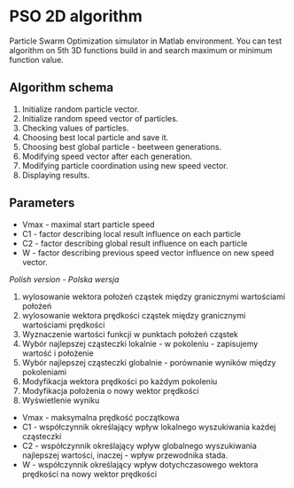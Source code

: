 # PSO 2D algorithm
Particle Swarm Optimization simulator in Matlab environment. You can test algorithm on 5th 3D functions build in and search maximum or minimum function value. 

## Algorithm schema

1. Initialize random particle vector.
2. Initialize random speed vector of particles.
3. Checking values of particles.
4. Choosing best local particle and save it. 
5. Choosing best global particle - beetween generations.
6. Modifying speed vector after each generation.
7. Modifying particle coordination using new speed vector.
8. Displaying results.


## Parameters
- Vmax - maximal start particle speed 
- C1 - factor describing local result influence on each particle
- C2 - factor describing global result influence on each particle
- W - factor describing previous speed vector influence on new speed vector.

*Polish version - Polska wersja*
1. wylosowanie wektora położeń cząstek między granicznymi wartościami położeń
2. wylosowanie wektora prędkości cząstek między granicznymi wartościami
prędkości
3. Wyznaczenie wartości funkcji w punktach położeń cząstek
5. Wybór najlepszej cząsteczki lokalnie - w pokoleniu - zapisujemy
wartość i położenie
6. Wybór najlepszej cząsteczki globalnie - porównanie wyników między
pokoleniami
7. Modyfikacja wektora prędkości po każdym pokoleniu
8. Modyfikacja położenia o nowy wektor prędkości
9. Wyświetlenie wyniku

- Vmax - maksymalna prędkość początkowa
- C1 -  współczynnik określający wpływ lokalnego wyszukiwania każdej cząsteczki
- C2 - współczynnik określający wpływ globalnego wyszukiwania najlepszej wartości, inaczej - wpływ przewodnika stada.
- W - współczynnik określający wpływ dotychczasowego wektora prędkości na nowy wektor prędkości
